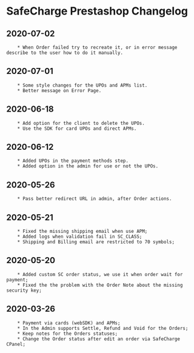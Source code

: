 # SafeCharge Prestashop Changelog

## 2020-07-02
```
	* When Order failed try to recreate it, or in error message describe to the user how to do it manually.
```

## 2020-07-01
```
	* Some style changes for the UPOs and APMs list.
	* Better message on Error Page.
```

## 2020-06-18
```
	* Add option for the client to delete the UPOs.
	* Use the SDK for card UPOs and direct APMs.
```

## 2020-06-12
```
	* Added UPOs in the payment methods step.
	* Added option in the admin for use or not the UPOs.
```

## 2020-05-26
```
	* Pass better redirect URL in admin, after Order actions.
```

## 2020-05-21
```
	* Fixed the missing shipping email when use APM;
	* Added logs when validation fail in SC_CLASS;
	* Shipping and Billing email are restricted to 70 symbols;
```

## 2020-05-20
```
	* Added custom SC order status, we use it when order wait for payment;
	* Fixed the the problem with the Order Note about the missing security key;
```

## 2020-03-26
```
	* Payment via cards (webSDK) and APMs;
	* In the Admin supports Settle, Refund and Void for the Orders;
	* Keep notes for the Orders statuses;
	* Change the Order status after edit an order via SafeCharge CPanel;
```